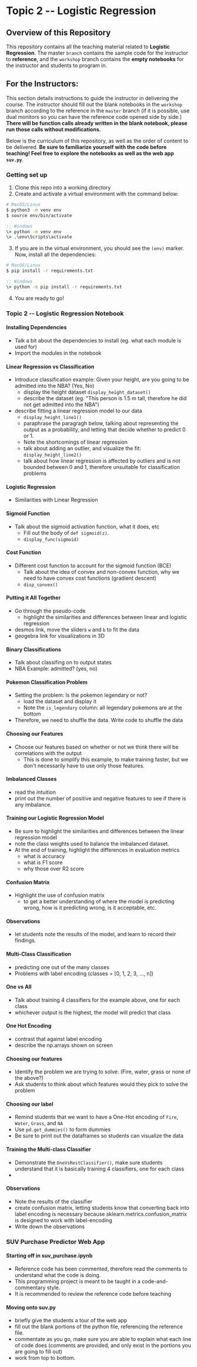 # Topic 2 -- Logistic Regression 

## Overview of this Repository
This repository contains all the teaching material related to **Logistic Regression**. The master `branch` contains the sample code for the instructor to **reference**, and the `workshop` branch contains the **empty notebooks** for the instructor and students to program in.

## For the Instructors:

This section details instructions to guide the instructor in delivering the course. The instructor should fill out the blank notebooks in the `workshop` branch according to the reference in the `master` branch (if it is possible, use dual monitors so you can have the reference code opened side by side.) **There will be function calls already written in the blank notebook, please run those calls without modifications.**

Below is the curriculum of this repository, as well as the order of content to be delivered. **Be sure to familiarize yourself with the code before teaching! Feel free to explore the notebooks as well as the web app `suv.py`**.

### Getting set up
1. Clone this repo into a working directory
2. Create and activate a virtual environment with the command below:
```bash
# MacOS/Linux
$ python3 -m venv env
$ source env/bin/activate
```
```bat
:: Windows
\> python -m venv env
\> .\env\Scripts\activate
```
3. If you are in the virtual environment, you should see the `(env)` marker. Now, install all the dependencies:
```bash
# MacOS/Linux
$ pip install -r requirements.txt
```
```bat
:: Windows
\> python -m pip install -r requirements.txt
```
4. You are ready to go!

### Topic 2 -- Logistic Regression Notebook

#### Installing Dependencies
- Talk a bit about the dependencies to install (eg. what each module is used for)
- Import the modules in the notebook

#### Linear Regression vs Classification
- Introduce classification example: Given your height, are you going to be admitted into the NBA? (Yes, No)
    - display the height dataset `display_height_dataset()`
    - describe the dataset (eg. "This person is 1.5 m tall, therefore he did not get admitted into the NBA")
- describe fitting a linear regression model to our data
    - `display_height_line1()`
    - paraphrase the paragragh below, talking about representing the output as a probability, and letting that decide whether to predict 0 or 1.
    - Note the shortcomings of linear regression
    - talk about adding an outlier, and visualize the fit: `display_height_line2()` 
    - talk about how linear regression is affected by outliers and is not bounded between 0 and 1, therefore unsuitable for classification problems

#### Logistic Regression
- Similarities with Linear Regression

#### Sigmoid Function
- Talk about the sigmoid activation function, what it does, etc
    - Fill out the body of `def sigmoid(z)`.
    - `display_func(sigmoid)`

#### Cost Function
- Different cost function to account for the sigmoid function (BCE)
    - Talk about the idea of convex and non-convex function, why we need to have convex cost functions (gradient descent)
    - `disp_convex()`

#### Putting it All Together
- Go through the pseudo-code
    - highlight the similarities and differences between linear and logistic regression
- desmos link, move the sliders `w` and `b` to fit the data
- geogebra link for visualizations in 3D

#### Binary Classifications
- Talk about classifing on to output states
- NBA Example: admitted? (yes, no)

#### Pokemon Classification Problem
- Setting the problem: Is the pokemon legendary or not? 
    - load the dataset and display it
    - Note the `is_legendary` column: all legendary pokemons are at the bottom
- Therefore, we need to shuffle the data. Write code to shuffle the data
    
#### Choosing our Features
- Choose our features based on whether or not we think there will be correlations with the output
    - This is done to simplify this example, to make training faster, but we don't necessarily have to use only those features.

#### Imbalanced Classes
- read the intuition
- print out the number of positive and negative features to see if there is any imbalance.

#### Training our Logistic Regression Model
- Be sure to highlight the similarities and differences between the linear regression model
- note the class weights used to balance the imbalanced dataset.
- At the end of training, highlight the differences in evaluation metrics
    - what is accuracy
    - what is F1 score
    - why those over R2 score

#### Confusion Matrix
- Highlight the use of confusion matrix
    - to get a better understanding of where the model is predicting wrong, how is it predicting wrong, is it acceptable, etc.

#### Observations
- let students note the results of the model, and learn to record their findings.

#### Multi-Class Classification
- predicting one out of the many classes
- Problems with label encoding (classes = [0, 1, 2, 3, ..., n])

#### One vs All
- Talk about training 4 classifiers for the example above, one for each class
- whichever output is the highest, the model will predict that class

#### One Hot Encoding
- contrast that against label encoding
- describe the np.arrays shown on screen

#### Choosing our features
- Identify the problem we are trying to solve: (Fire, water, grass or none of the above?)
- Ask students to think about which features would they pick to solve the problem

#### Choosing our label
- Remind students that we want to have a One-Hot encoding of `Fire`, `Water`, `Grass`, and `NA`
- Use `pd.get_dummies()` to form dummies
- Be sure to print out the dataframes so students can visualize the data

#### Training the Multi-class Classifier
- Demonstrate the `OneVsRestClassifier()`, make sure students understand that it is basically training 4 classifiers, one for each class
- 

#### Observations
- Note the results of the classifier
- create confusion matrix, letting students know that converting back into label encoding is necessary because sklearn.metrics.confusion_matrix is designed to work with label-encoding
- Write down the observations


### SUV Purchase Predictor Web App

#### Starting off in suv_purchase.ipynb
- Reference code has been commented, therefore read the comments to understand what the code is doing.
- This programming project is meant to be taught in a code-and-commentary style.
- It is recommended to review the reference code before teaching

#### Moving onto suv.py
- briefly give the students a tour of the web app
- fill out the blank portions of the python file, referencing the reference file.
- commentate as you go, make sure you are able to explain what each line of code does (comments are provided, and only exist in the portions you are going to fill out)
- work from top to bottom.







